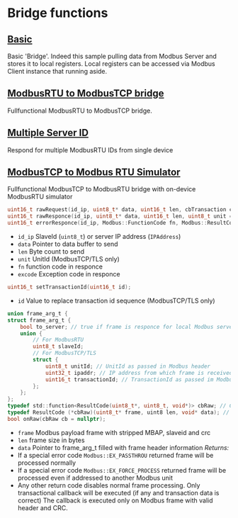 # Bridge functions

## [Basic](basic/basic.ino)

Basic 'Bridge'. Indeed this sample pulling data from Modbus Server and stores it to local registers. Local registers can be accessed via Modbus Client instance that running aside.

## [ModbusRTU to ModbusTCP bridge](true/true.ino)

Fullfunctional ModbusRTU to ModbusTCP bridge.

## [Multiple Server ID](MultipeServerID/MultipeServerID.ino)

Respond for multiple ModbusRTU IDs from single device

## [ModbusTCP to Modbus RTU Simulator](TCP-to-RTU-Simulator/TCP-to-RTU-Simulator.ino)

Fullfunctional ModbusTCP to ModbusRTU bridge with on-device ModbusRTU simulator

```c
uint16_t rawRequest(id_ip, uint8_t* data, uint16_t len, cbTransaction cb = nullptr, uint8_t unit = MODBUSIP_UNIT);
uint16_t rawResponce(id_ip, uint8_t* data, uint16_t len, uint8_t unit = MODBUSIP_UNIT);
uint16_t errorResponce(id_ip, Modbus::FunctionCode fn, Modbus::ResultCode excode, uint8_t unit = MODBUSIP_UNIT);
```
- `id_ip` SlaveId (`uint8_t`) or server IP address (`IPAddress`)
- `data` Pointer to data buffer to send
- `len` Byte count to send
- `unit` UnitId (ModbusTCP/TLS only)
- `fn` function code in responce
- `excode` Exception code in responce

```c
uint16_t setTransactionId(uint16_t id);
```
- `id` Value to replace transaction id sequence (ModbusTCP/TLS only)

```c
union frame_arg_t {
struct frame_arg_t {
    bool to_server; // true if frame is responce for local Modbus server/slave
    union {
        // For ModbusRTU
		uint8_t slaveId;
        // For ModbusTCP/TLS
		struct { 
			uint8_t unitId; // UnitId as passed in Modbus header
			uint32_t ipaddr; // IP address from which frame is received
			uint16_t transactionId; // TransactionId as passed im Modbus header
		};
    };
};
typedef std::function<ResultCode(uint8_t*, uint8_t, void*)> cbRaw; // Callback function Type for STL
typedef ResultCode (*cbRaw)(uint8_t* frame, uint8 len, void* data); // Callback function Type
bool onRaw(cbRaw cb = nullptr);
```
- `frame` Modbus payload frame with stripped MBAP, slaveid and crc
- `len` frame size in bytes
- `data` Pointer to frame_arg_t filled with frame header information
*Returns:*
- If a special error code `Modbus::EX_PASSTHROU` returned frame will be processed normally
- If a special error code `Modbus::EX_FORCE_PROCESS` returned frame will be processed even if addressed to another Modbus unit
- Any other return code disables normal frame processing. Only transactional callback will be executed (if any and transaction data is correct)
The callback is executed only on Modbus frame with valid header and CRC.